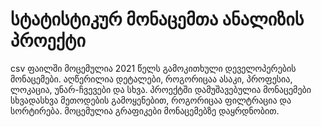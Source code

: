 # სტატისტიკურ მონაცემთა ანალიზის პროექტი

csv ფაილში მოცემულია 2021 წელს გამოკითხული დეველოპერების მონაცემები. აღწერილია დეტალები, როგორიცაა ასაკი, პროფესია, ლოკაცია, უნარ-ჩვევები და სხვა.
პროექტში დამუშავებულია მონაცემები სხვადასხვა მეთოდების გამოყენებით, როგორიცაა ფილტრაცია და სორტირება. მოცემულია გრაფიკები მონაცემებზე დაყრდნობით. 
